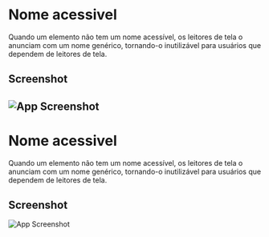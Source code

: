 # Nome acessivel
Quando um elemento não tem um nome acessível, os leitores de tela o anunciam com um nome genérico, tornando-o inutilizável para usuários que dependem de leitores de tela.
## Screenshot
![App Screenshot](https://media.discordapp.net/attachments/993982266273452053/996450231388487690/unknown.png)
------------------------------------------------------------------------------------------------------------------------
# Nome acessivel
Quando um elemento não tem um nome acessível, os leitores de tela o anunciam com um nome genérico, tornando-o inutilizável para usuários que dependem de leitores de tela.
## Screenshot
![App Screenshot](https://media.discordapp.net/attachments/993982266273452053/996450443918069862/unknown.png)
